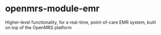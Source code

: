 openmrs-module-emr
==================

Higher-level functionality, for a real-time, point-of-care EMR system, built on top of the OpenMRS platform